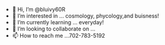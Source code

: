 - 👋 Hi, I’m @bluivy60R
- 👀 I’m interested in ... cosmology, phycology,and buisness!
- 🌱 I’m currently learning ... everyday!
- 💞️ I’m looking to collaborate on ...
- 📫 How to reach me ...702-783-5192

<!---
bluivy60R/bluivy60R is a ✨ special ✨ repository because its `README.md` (this file) appears on your GitHub profile.
You can click the Preview link to take a look at your changes.
--->
